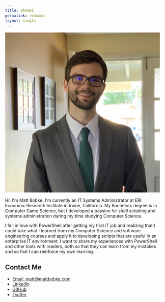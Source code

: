 ```yaml
---
title: whoami
permalink: /whoami
layout: single
---
```

![It's me!](/images/IMG_0398.jpeg)

Hi! I'm Matt Bobke. I'm currently an IT Systems Administrator at ERI Economic Research Institute in Irvine, California. My Bachelors degree is in Computer Game Science, but I developed a passion for shell scripting and systems administration during my time studying Computer Science.

I fell in love with PowerShell after getting my first IT job and realizing that I could take what I learned from my Computer Science and software engineering courses and apply it to developing scripts that are useful in an enterprise IT environment. I want to share my experiences with PowerShell and other tools with readers, both so that they can learn from my mistakes and so that I can reinforce my own learning.

## Contact Me

* [Email: matt@mattbobke.com](mailto:matt@mattbobke.com)
* [LinkedIn](https://www.linkedin.com/in/mattbobke/)
* [GitHub](https://github.com/mcbobke)
* [Twitter](https://twitter.com/MattBobke)